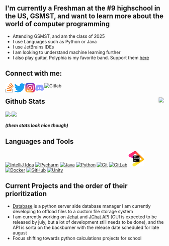 ## I'm currently a Freshman at the #9 highschool in the US, GSMST, and want to learn more about the world of computer programming
* Attending GSMST, and am the class of 2025
* I use Languages such as Python or Java
* I use JetBrains IDEs
* I am looking to understand machine learning further
* I also play guitar, Polyphia is my favorite band. Support them [here](https://polyphia.com)

## Connect with me:
[<img align="left" alt="StackOverflow" height="30px" src="/logo/StackOverflow.png" />](https://stackoverflow.com/users/15369613/garrett-rector)
[<img align="left" alt="Twitter" height="30px" src="./logo/Twitter.png" />]()
[<img align="left" alt="Instagram" height="30px" src="./logo/Instagram.png" />](https://www.instagram.com/g.rec17/)
[<img align="left" alt="Discord" height="30px" src="./logo/Discord.png" />](https://discordapp.com/users/619951567927246878/)
[<img align="left" alt="Gitlab" height="30px" src="https://img.icons8.com/color/48/000000/gitlab.png" />](https://gitlab.com/GarrettRector)

<br/>

## Github Stats    <img align="right" src="https://komarev.com/ghpvc/?username=garrettrector&color=blue">

<a href="https://github.com/anuraghazra/github-readme-stats">
  <img align="center" src="https://github-readme-stats.vercel.app/api?username=GarrettRector&show_icons=true&hide_border=true&theme=github_dark" />
</a>
<a href="https://github.com/anuraghazra/convoychat">
  <img align="center" src="https://github-readme-stats.vercel.app/api/top-langs/?username=GarrettRector&hide_border=true&theme=github_dark&layout=compact" />
</a>

##### (them stats look nice though)

## Languages and Tools
[<img alt="IntelliJ Idea" height="50px" src="https://img.icons8.com/color/240/000000/intellij-idea.png" />](https://www.jetbrains.com/idea/)
[<img alt="Pycharm" height="50px" src="https://img.icons8.com/color/48/000000/pycharm.png" />](https://www.jetbrains.com/pycharm/)
[<img alt="Java" height="50px" src="https://img.icons8.com/color/240/000000/java-coffee-cup-logo.png" />](https://openjdk.java.net/install/index.html)
[<img alt="Python" height="50px" src="https://img.icons8.com/color/240/000000/python.png" />](https://www.python.org/)
[<img alt="Git" height="50px" src="https://img.icons8.com/color/240/000000/git.png" />](https://git-scm.com/)
[<img alt="GitLab" height="50px" src="https://img.icons8.com/color/48/000000/gitlab.png" />](https://about.gitlab.com/)
[<img alt="Jetbrains" height="50px" src="./logo/jetbrains.png" />](https://www.jetbrains.com/products/)
[<img alt="Docker" height="50px" src="https://img.icons8.com/ios-filled/50/000000/docker-container.png" />](https://www.docker.com/)
[<img alt="GitHub" height="50px" src="https://img.icons8.com/ios-glyphs/240/000000/github.png" />](https://github.com/)
[<img alt="Unity" height="50px" src="https://img.icons8.com/ios-filled/50/000000/unity.png" />](https://unity.com/)





## Current Projects and the order of their prioritization
* [Database](https://github.com/GarrettRector/Database) is a python server side database manager I am currently developing to offload files to a custom file storage system
* I am currently working on [Jchat](https://github.com/GarrettRector/JChat) and [JChat API](https://github.com/GarrettRector/JChatAPI) (GUI is expected to be released by july, but a lot of development still needs to be done), and the API is sorta on the backburner with the release date scheduled for late august
* Focus shifting towards python calculations projects for school
